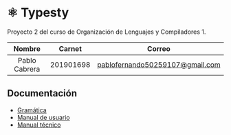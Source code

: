 # ⚛ Typesty

Proyecto 2 del curso de Organización de Lenguajes y Compiladores 1.

|    Nombre     |  Carnet   |             Correo              |
| :-----------: | :-------: | :-----------------------------: |
| Pablo Cabrera | 201901698 | pablofernando50259107@gmail.com |

## Documentación

- [Gramática](docs/grammar.md)
- [Manual de usuario](docs/user.md)
- [Manual técnico](docs/technical.md)

